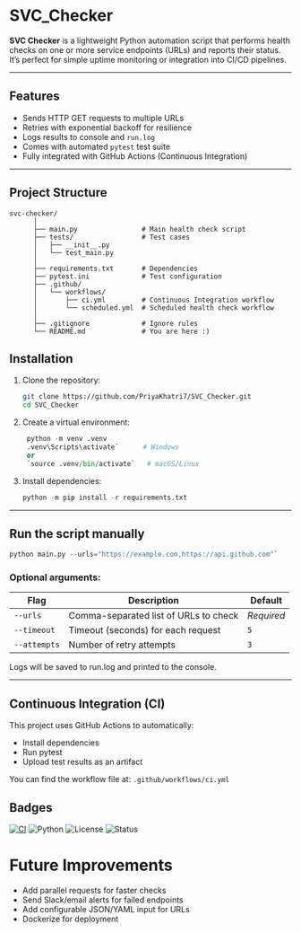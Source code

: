 # SVC_Checker

**SVC Checker** is a lightweight Python automation script that performs health checks on one or more service endpoints (URLs) and reports their status.  
It’s perfect for simple uptime monitoring or integration into CI/CD pipelines.

---

## Features
- Sends HTTP GET requests to multiple URLs  
- Retries with exponential backoff for resilience  
- Logs results to console and `run.log`  
- Comes with automated `pytest` test suite  
- Fully integrated with GitHub Actions (Continuous Integration)

---

## Project Structure
```text
svc-checker/
      │
      ├── main.py                # Main health check script
      ├── tests/                 # Test cases
      │   ├── __init__.py
      │   └── test_main.py
      │
      ├── requirements.txt       # Dependencies
      ├── pytest.ini             # Test configuration
      ├── .github/
      │   └── workflows/
      │       ├── ci.yml         # Continuous Integration workflow
      │       └── scheduled.yml  # Scheduled health check workflow
      │
      ├── .gitignore             # Ignore rules
      └── README.md              # You are here :)
```

## Installation
1. Clone the repository:
   ```bash
   git clone https://github.com/PriyaKhatri7/SVC_Checker.git
   cd SVC_Checker

2. Create a virtual environment: 
   ```python
    python -m venv .venv
    .venv\Scripts\activate`      # Windows
    or
    `source .venv/bin/activate`   # macOS/Linux

3. Install dependencies: 
   ```python
   python -m pip install -r requirements.txt
   ```

---

## Run the script manually
   ```python
   python main.py --urls="https://example.com,https://api.github.com"`
```

### Optional arguments: 
| Flag         | Description                           | Default    |
| ------------ | ------------------------------------- | ---------- |
| `--urls`     | Comma-separated list of URLs to check | *Required* |
| `--timeout`  | Timeout (seconds) for each request    | `5`        |
| `--attempts` | Number of retry attempts              | `3`        |

Logs will be saved to run.log and printed to the console.

---

## Continuous Integration (CI)
This project uses GitHub Actions to automatically:
- Install dependencies
- Run pytest
- Upload test results as an artifact

You can find the workflow file at:
```.github/workflows/ci.yml```

## Badges 
[![CI](https://github.com/PriyaKhatri7/SVC_Checker/actions/workflows/ci.yml/badge.svg)](https://github.com/PriyaKhatri7/SVC_Checker/actions/workflows/ci.yml)
![Python](https://img.shields.io/badge/Python-3.13-blue?logo=python)
![License](https://img.shields.io/badge/License-MIT-green)
![Status](https://img.shields.io/badge/build-passing-brightgreen)

# Future Improvements
 - Add parallel requests for faster checks
 - Send Slack/email alerts for failed endpoints
 - Add configurable JSON/YAML input for URLs
 -  Dockerize for deployment
